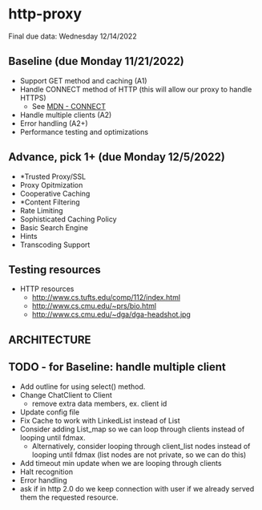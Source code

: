 # http-proxy
Final due data: Wednesday 12/14/2022

## Baseline (due Monday 11/21/2022)
- Support GET method and caching (A1)
- Handle CONNECT method of HTTP (this will allow our proxy to handle HTTPS)
  - See [MDN - CONNECT](https://developer.mozilla.org/en-US/docs/Web/HTTP/Methods/CONNECT)
- Handle multiple clients (A2)
- Error handling (A2+)
- Performance testing and optimizations

## Advance, pick 1+ (due Monday 12/5/2022)
- *Trusted Proxy/SSL
- Proxy Opitmization
- Cooperative Caching 
- *Content Filtering
- Rate Limiting
- Sophisticated Caching Policy
- Basic Search Engine
- Hints 
- Transcoding Support 

## Testing resources 
- HTTP resources
  - http://www.cs.tufts.edu/comp/112/index.html
  - http://www.cs.cmu.edu/~prs/bio.html
  - http://www.cs.cmu.edu/~dga/dga-headshot.jpg

## ARCHITECTURE 


## TODO - for Baseline: handle multiple client
- Add outline for using select() method. 
- Change ChatClient to Client
  - remove extra data members, ex. client id
- Update config file
- Fix Cache to work with LinkedList instead of List 
- Consider adding List_map so we can loop through clients instead of looping until fdmax. 
  - Alternatively, consider looping through client_list nodes instead of looping until fdmax (list nodes are not private, so we can do this)
- Add timeout min update when we are looping through clients
- Halt recognition 
- Error handling
- ask if in http 2.0 do we keep connection with user if we already served them the requested resource.

